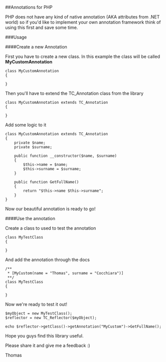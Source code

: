 ##Annotations for PHP

PHP does not have any kind of native annotation (AKA attributes from .NET world) so if you'd like to implement your own annotation framework think of using this first and save some time.

###Usage

####Create a new Annotation

First you have to create a new class. In this example the class will be called **MyCustomAnnotation**

```
class MyCustomAnnotation
{

}
```

Then you'll have to extend the TC_Annotation class from the library

```
class MyCustomAnnotation extends TC_Annotation
{

}
```

Add some logic to it
```
class MyCustomAnnotation extends TC_Annotation
{
    private $name;
    private $surname;
    
    public function __constructor($name, $surname)
    {
        $this->name = $name;
        $this->surname = $surname;
    }
    
    public function GetFullName()
    {
        return "$this->name $this->surname";
    }
}
```

Now our beautiful annotation is ready to go!

####Use the annotation

Create a class to used to test the annotation
```
class MyTestClass
{

}
```

And add the annotation through the docs

```
/**
 * [MyCustom(name = "Thomas", surname = "Cocchiara")]
 **/
class MyTestClass
{
   
}
```

Now we're ready to test it out!

```
$myObject = new MyTestClass();
$reflector = new TC_Reflector($myObject);

echo $reflector->getClass()->getAnnotation("MyCustom")->GetFullName();

```

Hope you guys find this library useful.

Please share it and give me a feedback :)

Thomas